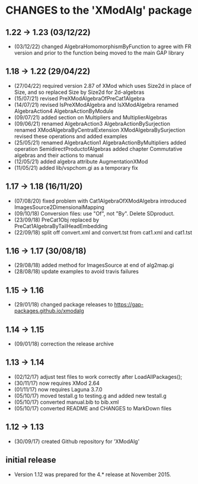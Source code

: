 # CHANGES to the 'XModAlg' package

## 1.22 -> 1.23 (03/12/22) 
 * (03/12/22) changed AlgebraHomomorphismByFunction to agree with FR version 
              and prior to the function being moved to the main GAP library 

## 1.18 -> 1.22 (29/04/22) 
 * (27/04/22) required version 2.87 of XMod which uses Size2d in place of Size, 
              and so replaced Size by Size2d for 2d-algebras 
 * (15/07/21) revised PreXModAlgebraOfPreCat1Algebra 
 * (14/07/21) revised IsPreXModAlgebra and IsXModAlgebra 
              renamed AlgebraAction4 AlgebraActionByModule 
 * (09/07/21) added section on Multipliers and MultiplierAlgebras 
 * (09/06/21) renamed AlgebraAction3 AlgebraActionBySurjection 
              renamed XModAlgebraByCentralExtension XModAlgebraBySurjection 
              revised these operations and added examples
 * (25/05/21) renamed AlgebraAction1 AlgebraActionByMultipliers 
              added operation SemidirectProductofAlgebras 
              added chapter Commutative algebras and their actions to manual
 * (12/05/21) added algebra attribute AugmentationXMod 
 * (11/05/21) added lib/vspchom.gi as a temporary fix 

## 1.17 -> 1.18 (16/11/20) 
 * (07/08/20) fixed problem with Cat1AlgebraOfXModAlgebra 
              introduced ImagesSource2DimensionalMapping
 * (09/10/18) Conversion files: use "Of", not "By".  Delete SDproduct. 
 * (23/09/18) PreCat1Obj replaced by PreCat1AlgebraByTailHeadEmbedding 
 * (22/09/18) split off convert.xml and convert.tst from cat1.xml and cat1.tst 

## 1.16 -> 1.17 (30/08/18)
 * (29/08/18) added method for ImagesSource at end of alg2map.gi 
 * (28/08/18) update examples to avoid travis failures 

## 1.15 -> 1.16
 * (29/01/18) changed package releases to https://gap-packages.github.io/xmodalg

## 1.14 -> 1.15
 * (09/01/18) correction the release archive

## 1.13 -> 1.14 
 * (02/12/17) adjust test files to work correctly after LoadAllPackages(); 
 * (30/11/17) now requires XMod 2.64 
 * (01/11/17) now requires Laguna 3.7.0 
 * (05/10/17) moved testall.g to testing.g and added new testall.g 
 * (05/10/17) converted manual.bib to bib.xml 
 * (05/10/17) converted README and CHANGES to MarkDown files 

## 1.12 -> 1.13 
 * (30/09/17) created Github repository for 'XModAlg' 

## initial release 
 * Version 1.12 was prepared for the 4.* release at November 2015.




